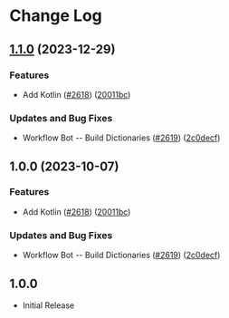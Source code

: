 # Change Log

## [1.1.0](https://github.com/calvinballing/cspell-dicts/compare/@cspell/dict-kotlin-v1.0.0...@cspell/dict-kotlin@1.1.0) (2023-12-29)


### Features

* Add Kotlin ([#2618](https://github.com/calvinballing/cspell-dicts/issues/2618)) ([20011bc](https://github.com/calvinballing/cspell-dicts/commit/20011bcc4c65ed5530b6c44b6d6724e32277e45f))


### Updates and Bug Fixes

* Workflow Bot -- Build Dictionaries ([#2619](https://github.com/calvinballing/cspell-dicts/issues/2619)) ([2c0decf](https://github.com/calvinballing/cspell-dicts/commit/2c0decf2737f77640d02274112b44e0e3de229ee))

## 1.0.0 (2023-10-07)


### Features

* Add Kotlin ([#2618](https://github.com/streetsidesoftware/cspell-dicts/issues/2618)) ([20011bc](https://github.com/streetsidesoftware/cspell-dicts/commit/20011bcc4c65ed5530b6c44b6d6724e32277e45f))


### Updates and Bug Fixes

* Workflow Bot -- Build Dictionaries ([#2619](https://github.com/streetsidesoftware/cspell-dicts/issues/2619)) ([2c0decf](https://github.com/streetsidesoftware/cspell-dicts/commit/2c0decf2737f77640d02274112b44e0e3de229ee))

## 1.0.0

- Initial Release
